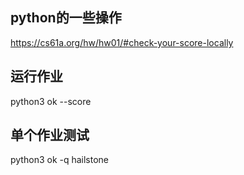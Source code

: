 ## python的一些操作

https://cs61a.org/hw/hw01/#check-your-score-locally


## 运行作业

python3 ok --score

## 单个作业测试

python3 ok -q hailstone
